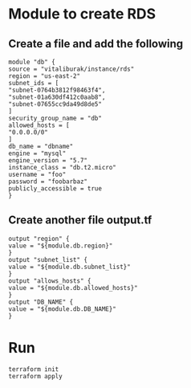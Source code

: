 # Module to create RDS
## Create a file and add the following
```
module "db" {
source = "vitaliburak/instance/rds"
region = "us-east-2"
subnet_ids = [
"subnet-0764b3812f98463f4", 
"subnet-01a630df412c0aab8", 
"subnet-07655cc9da49d8de5"
]
security_group_name = "db"
allowed_hosts = [
"0.0.0.0/0"
]
db_name = "dbname"
engine = "mysql"
engine_version = "5.7"
instance_class = "db.t2.micro"
username = "foo"
password = "foobarbaz"
publicly_accessible = true
}
```

## Create another file output.tf
```
output "region" {
value = "${module.db.region}"
}
output "subnet_list" {
value = "${module.db.subnet_list}"
}
output "allows_hosts" {
value = "${module.db.allowed_hosts}"
}
output "DB_NAME" {
value = "${module.db.DB_NAME}"
}
```

# Run 
```
terraform init 
terraform apply
```
